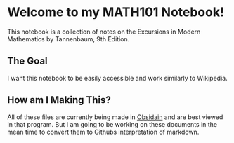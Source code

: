# Welcome to my MATH101 Notebook!
This notebook is a collection of notes on the Excursions in Modern Mathematics by Tannenbaum, 9th Edition.

## The Goal
I want this notebook to be easily accessible and work similarly to Wikipedia.

## How am I Making This?
All of these files are currently being made in [Obsidain](https://obsidian.md/) and are best viewed in that program.
But I am going to be working on these documents in the mean time to convert them to Githubs interpretation of markdown.
